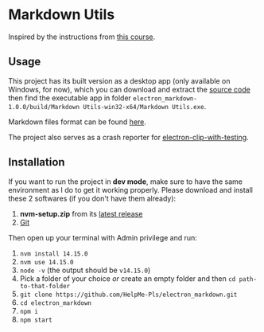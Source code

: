 # Markdown Utils

Inspired by the instructions from [this course](https://frontendmasters.com/courses/electron-v2/).

## Usage
This project has its built version as a desktop app (only available on Windows, for now), which you can download and extract the [source code](https://github.com/HelpMe-Pls/electron_markdown/releases/tag/v1.0.0) then find the executable app in folder `electron_markdown-1.0.0/build/Markdown Utils-win32-x64/Markdown Utils.exe`.

Markdown files format can be found [here](https://www.markdownguide.org/basic-syntax).

The project also serves as a crash reporter for [electron-clip-with-testing](https://github.com/HelpMe-Pls/electron-clip-with-testing#readme).
## Installation

If you want to run the project in **dev mode**, make sure to have the same environment as I do to get it working properly. Please download and install these 2 softwares (if you don't have them already):
1.  **nvm-setup.zip** from its [latest release](https://github.com/coreybutler/nvm-windows/releases)
2.  [Git](https://git-scm.com/downloads)

Then open up your terminal with Admin privilege and run:
1. `nvm install 14.15.0` 
2. `nvm use 14.15.0` 
3. `node -v` (the output should be `v14.15.0`)
4. Pick a folder of your choice *or* create an empty folder and then `cd path-to-that-folder`
5. `git clone https://github.com/HelpMe-Pls/electron_markdown.git`
6. `cd electron_markdown`
7. `npm i`
8. `npm start`
   


